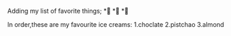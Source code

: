 Adding  my list of  favorite things;
  *🥇
  *🥈
  *🥉

In order,these are my favourite ice creams:
1.choclate
2.pistchao
3.almond
